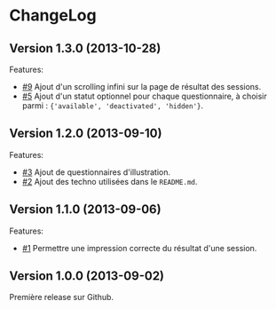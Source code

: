 ChangeLog
=========

## Version 1.3.0 (2013-10-28)

Features:

  - [#9](https://github.com/Hi-Media/Quizzes/issues/9) Ajout d'un scrolling infini sur la page de résultat des sessions.
  - [#5](https://github.com/Hi-Media/Quizzes/issues/5) Ajout d'un statut optionnel pour chaque questionnaire,
    à choisir parmi : `{'available', 'deactivated', 'hidden'}`.

## Version 1.2.0 (2013-09-10)

Features:

  - [#3](https://github.com/Hi-Media/Quizzes/issues/3) Ajout de questionnaires d'illustration.
  - [#2](https://github.com/Hi-Media/Quizzes/issues/2) Ajout des techno utilisées dans le `README.md`.

## Version 1.1.0 (2013-09-06)

Features:

  - [#1](https://github.com/Hi-Media/Quizzes/issues/1) Permettre une impression correcte du résultat d'une session.

## Version 1.0.0 (2013-09-02)

Première release sur Github.
